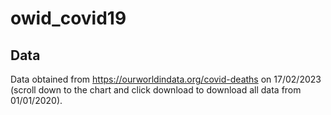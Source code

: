 # owid_covid19

## Data
Data obtained from https://ourworldindata.org/covid-deaths on 17/02/2023 (scroll down to the chart and click download to download all data from 01/01/2020).
